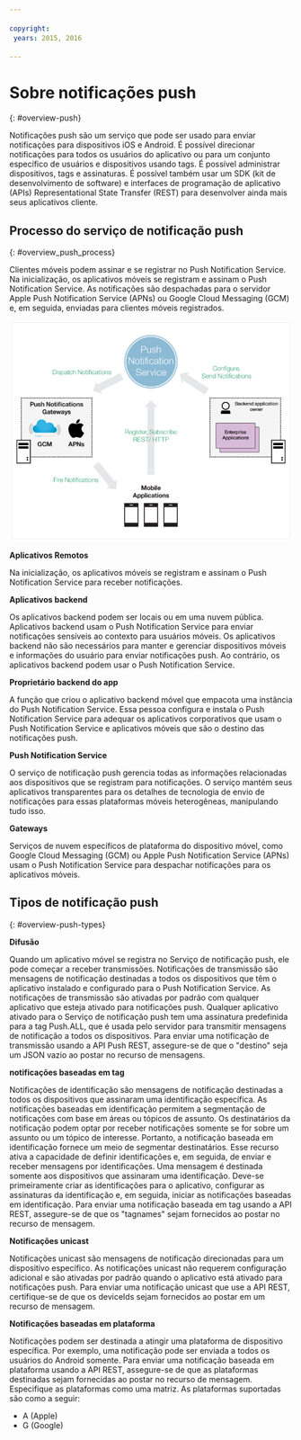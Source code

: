 ```yaml
---

copyright:
 years: 2015, 2016

---
```


# Sobre notificações push
{: #overview-push}

Notificações push são um serviço que pode ser usado para enviar notificações para
dispositivos iOS e Android. É possível direcionar notificações para todos os usuários
do aplicativo ou para um conjunto específico de usuários e dispositivos usando tags. É possível administrar dispositivos, tags e assinaturas. É
possível também usar um SDK (kit de desenvolvimento de software) e interfaces de
programação de aplicativo (APIs) Representational State Transfer (REST) para
desenvolver ainda mais seus aplicativos cliente.  


## Processo do serviço de notificação push
{: #overview_push_process}

Clientes móveis podem assinar e se registrar no
Push Notification Service. Na inicialização, os aplicativos móveis
se registram e assinam o Push
                Notification Service. As notificações são
despachadas para o servidor Apple Push Notification Service (APNs) ou Google Cloud Messaging
(GCM) e, em seguida, enviadas para clientes móveis registrados.

![Visão geral de push](images/overview.jpg)


**Aplicativos Remotos**

Na inicialização, os
aplicativos móveis se registram e assinam o Push
                Notification Service para receber notificações.

**Aplicativos backend**

Os aplicativos backend podem ser locais ou em uma nuvem pública. Aplicativos backend usam o Push
                        Notification Service para enviar notificações
sensíveis ao contexto para usuários móveis. Os aplicativos backend
não são necessários para manter e gerenciar dispositivos
móveis e informações do usuário para enviar notificações
push. Ao contrário, os aplicativos backend podem usar o
Push Notification Service.

**Proprietário backend do app**

A função que criou o aplicativo backend móvel que
empacota uma instância do Push Notification Service. Essa pessoa
configura e instala o Push Notification Service
para adequar os aplicativos corporativos que usam o Push Notification
Service e aplicativos  móveis que são o destino das notificações push.

**Push Notification Service**

O serviço de notificação push gerencia todas as informações relacionadas aos
dispositivos que se registram para notificações. O serviço mantém seus aplicativos
transparentes para os detalhes de tecnologia de envio de notificações para essas
plataformas móveis heterogêneas, manipulando tudo isso.

**Gateways**

Serviços de nuvem específicos de plataforma do dispositivo
móvel, como Google Cloud
                        Messaging (GCM) ou Apple Push Notification
Service (APNs) usam o Push
                        Notification Service para despachar
notificações para os aplicativos móveis.

## Tipos de notificação push
{: #overview-push-types}

**Difusão**

Quando um aplicativo móvel se registra no Serviço de notificação push, ele pode
começar a receber transmissões. Notificações de transmissão são mensagens de
notificação destinadas a todos os dispositivos que têm o aplicativo
instalado e configurado para o Push Notification Service. As notificações de transmissão são
ativadas por padrão com qualquer aplicativo que esteja ativado para
notificações push. Qualquer aplicativo ativado para o Serviço de notificação push tem uma
assinatura predefinida para a tag Push.ALL, que é usada pelo servidor para transmitir
mensagens de notificação a todos os dispositivos. Para enviar uma
notificação de transmissão usando a API Push REST, assegure-se de que
o "destino" seja um JSON vazio ao postar no recurso de mensagens.

**notificações baseadas em tag**

Notificações de identificação são mensagens de notificação destinadas a todos os
dispositivos que assinaram uma identificação específica. As notificações baseadas em identificação
permitem a segmentação de notificações com base em áreas ou tópicos de assunto. Os destinatários da notificação podem optar por receber notificações somente se for
sobre um assunto ou um tópico de interesse. Portanto, a notificação baseada em
identificação fornece um meio de segmentar destinatários. Esse recurso ativa
a capacidade de definir identificações e, em seguida, de enviar e receber mensagens por identificações. Uma
mensagem é destinada somente aos dispositivos que assinaram uma identificação. Deve-se
primeiramente criar as identificações para o aplicativo, configurar as assinaturas da identificação
e, em seguida, iniciar as notificações baseadas em identificação. Para enviar uma notificação baseada em tag usando a API
REST, assegure-se de que os "tagnames" sejam fornecidos ao postar no
recurso de mensagem.

**Notificações unicast**

Notificações unicast são mensagens de notificação direcionadas para um dispositivo
específico. As notificações unicast não requerem
configuração adicional e são ativadas por padrão quando o aplicativo está ativado
para notificações push. Para enviar uma notificação unicast que use a API REST,
certifique-se de que os deviceIds sejam fornecidos ao postar em um recurso de mensagem.

**Notificações baseadas em plataforma**

Notificações podem ser
destinada a atingir uma plataforma de dispositivo
específica. Por exemplo, uma notificação pode ser enviada a todos os
usuários do Android somente. Para enviar uma notificação baseada em
plataforma usando a API REST, assegure-se de que as plataformas
destinadas sejam fornecidas ao postar no recurso de mensagem. Especifique as plataformas como uma matriz. As plataformas
suportadas são como a seguir:
* A (Apple)
* G (Google)
